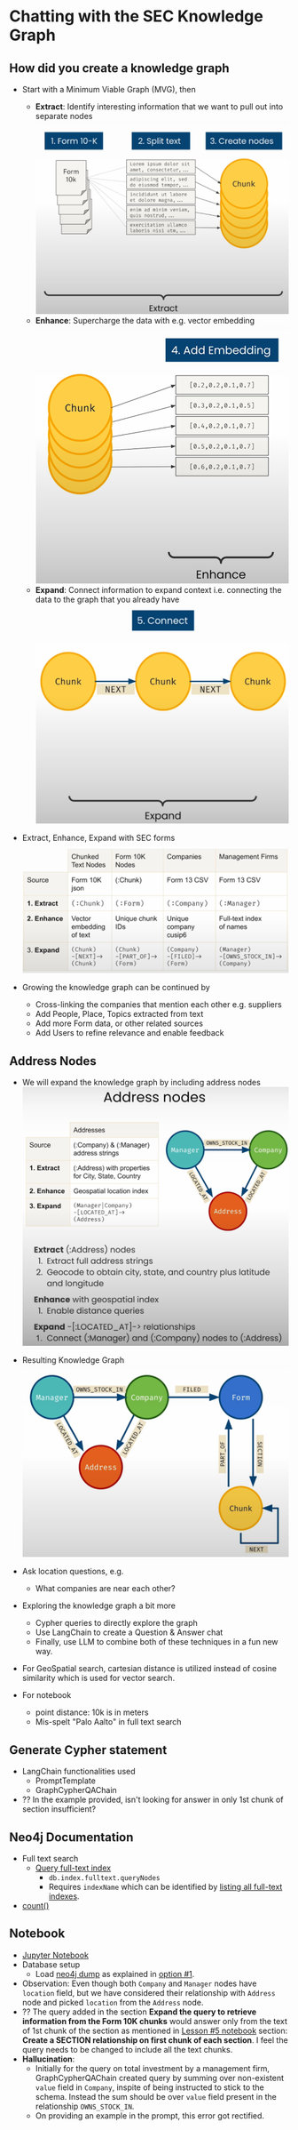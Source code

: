 # Chatting with the SEC Knowledge Graph

## How did you create a knowledge graph

- Start with a Minimum Viable Graph (MVG), then
  - **Extract**: Identify interesting information that we want to pull out into separate nodes
    ![Extract](../images/7_0.png)
  - **Enhance**: Supercharge the data with e.g. vector embedding
    ![Enhance](../images/7_1.png)
  - **Expand**: Connect information to expand context i.e. connecting the data to the graph that you already have
    ![Expand](../images/7_2.png)

- Extract, Enhance, Expand with SEC forms
  ![Extract, Enhance, Expand with SEC forms](../images/7_3.png)

- Growing the knowledge graph can be continued by
  - Cross-linking the companies that mention each other e.g. suppliers
  - Add People, Place, Topics extracted from text
  - Add more Form data, or other related sources
  - Add Users to refine relevance and enable feedback

## Address Nodes

- We will expand the knowledge graph by including address nodes
  ![Address nodes](../images/7_4.png)
- Resulting Knowledge Graph
  ![Resulting Knowledge Graph](../images/7_5.png)
- Ask location questions, e.g.
  - What companies are near each other?
- Exploring the knowledge graph a bit more
  - Cypher queries to directly explore the graph
  - Use LangChain to create a Question & Answer chat
  - Finally, use LLM to combine both of these techniques in a fun new way.

- For GeoSpatial search, cartesian distance is utilized instead of cosine similarity which is used for vector search.
- For notebook
  - point distance: 10k is in meters
  - Mis-spelt "Palo Aalto" in full text search

## Generate Cypher statement

- LangChain functionalities used
  - PromptTemplate
  - GraphCypherQAChain
- ?? In the example provided, isn't looking for answer in only 1st chunk of section insufficient?

## Neo4j Documentation

- Full text search
  - [Query full-text index](https://neo4j.com/docs/cypher-manual/current/indexes/semantic-indexes/full-text-indexes/#query-full-text-indexes)
    - `db.index.fulltext.queryNodes`
    - Requires `indexName` which can be identified by [listing all full-text indexes](https://neo4j.com/docs/cypher-manual/current/indexes/semantic-indexes/full-text-indexes/#show-full-text-indexes).
- [count()](https://neo4j.com/docs/cypher-manual/current/functions/aggregating/#functions-count)

## Notebook

- [Jupyter Notebook](../code/L7-chat_with_kg.ipynb)
- Database setup
  - Load [neo4j dump](../code/data/neo4j_L7.dump) as explained in [option #1](./Lesson_2.md#database-setup).
- Observation: Even though both `Company` and `Manager` nodes have `location` field, but we have considered their relationship with `Address` node and picked `location` from the `Address` node.
- ?? The query added in the section **Expand the query to retrieve information from the Form 10K chunks** would answer only from the text of 1st chunk of the section as mentioned in [Lesson #5 notebook](Lesson_5.md#notebook) section: **Create a SECTION relationship on first chunk of each section**. I feel the query needs to be changed to include all the text chunks.
- **Hallucination**:
  - Initially for the query on total investment by a management firm, GraphCypherQAChain created query by summing over non-existent `value` field in `Company`, inspite of being instructed to stick to the schema. Instead the sum should be over `value` field present in the relationship `OWNS_STOCK_IN`.
  - On providing an example in the prompt, this error got rectified.
